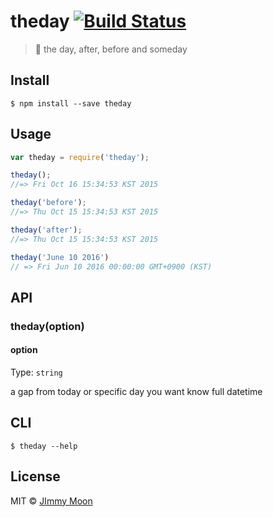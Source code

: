 # theday [![Build Status](https://travis-ci.org/ragingwind/theday.svg?branch=master)](https://travis-ci.org/ragingwind/theday)

> 📅 the day, after, before and someday


## Install

```
$ npm install --save theday
```


## Usage

```js
var theday = require('theday');

theday();
//=> Fri Oct 16 15:34:53 KST 2015

theday('before');
//=> Thu Oct 15 15:34:53 KST 2015

theday('after');
//=> Thu Oct 15 15:34:53 KST 2015

theday('June 10 2016')
// => Fri Jun 10 2016 00:00:00 GMT+0900 (KST)
```

## API

### theday(option)

#### option

Type: `string`

a gap from today or specific day you want know full datetime

## CLI

```
$ theday --help
```

## License

MIT © [JImmy Moon](http://ragingwind.me)
